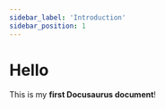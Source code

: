 ```yaml
---
sidebar_label: 'Introduction'
sidebar_position: 1
---
```

# Hello

This is my **first Docusaurus document**!